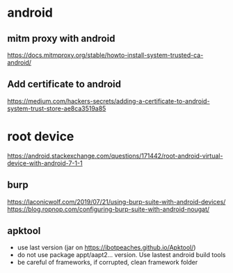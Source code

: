 # android

## mitm proxy with android

https://docs.mitmproxy.org/stable/howto-install-system-trusted-ca-android/

## Add certificate to android

https://medium.com/hackers-secrets/adding-a-certificate-to-android-system-trust-store-ae8ca3519a85


# root device

https://android.stackexchange.com/questions/171442/root-android-virtual-device-with-android-7-1-1

## burp 

https://laconicwolf.com/2019/07/21/using-burp-suite-with-android-devices/
https://blog.ropnop.com/configuring-burp-suite-with-android-nougat/

## apktool

- use last version (jar on https://ibotpeaches.github.io/Apktool/)
- do not use package appt/aapt2... version. Use lastest android build tools
- be careful of frameworks, if corrupted, clean framework folder

 
